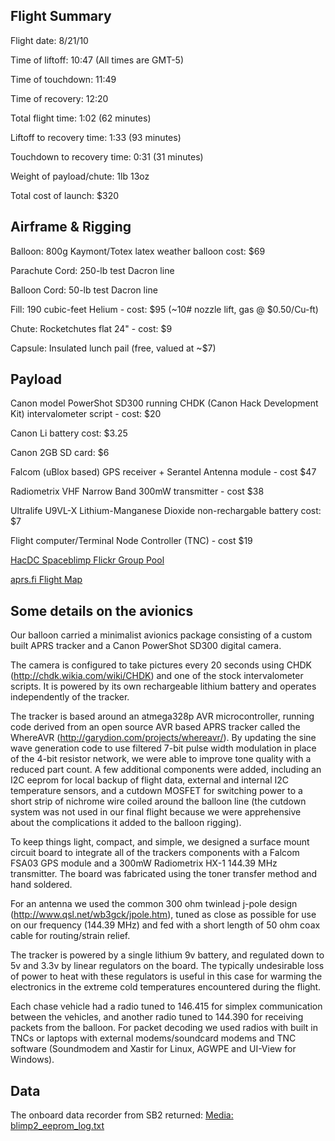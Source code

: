 ## Flight Summary

Flight date: 8/21/10

Time of liftoff: 10:47 (All times are GMT-5)

Time of touchdown: 11:49

Time of recovery: 12:20

Total flight time: 1:02 (62 minutes)

Liftoff to recovery time: 1:33 (93 minutes)

Touchdown to recovery time: 0:31 (31 minutes)

Weight of payload/chute: 1lb 13oz

Total cost of launch: \$320

## Airframe & Rigging

Balloon: 800g Kaymont/Totex latex weather balloon cost: \$69

Parachute Cord: 250-lb test Dacron line

Balloon Cord: 50-lb test Dacron line

Fill: 190 cubic-feet Helium - cost: \$95 (~10# nozzle lift, gas @
\$0.50/Cu-ft)

Chute: Rocketchutes flat 24" - cost: \$9

Capsule: Insulated lunch pail (free, valued at ~\$7)

## Payload

Canon model PowerShot SD300 running CHDK (Canon Hack Development Kit)
intervalometer script - cost: \$20

Canon Li battery cost: \$3.25

Canon 2GB SD card: \$6

Falcom (uBlox based) GPS receiver + Serantel Antenna module - cost \$47

Radiometrix VHF Narrow Band 300mW transmitter - cost \$38

Ultralife U9VL-X Lithium-Manganese Dioxide non-rechargable battery cost:
\$7

Flight computer/Terminal Node Controller (TNC) - cost \$19

[HacDC Spaceblimp Flickr Group
Pool](http://www.flickr.com/groups/spaceblimp/pool/with/4922202931/)

[aprs.fi Flight
Map](http://aprs.fi/?call=w3hac-11&dt=1282348800&mt=roadmap&z=11&timerange=3600)

## Some details on the avionics

Our balloon carried a minimalist avionics package consisting of a custom
built APRS tracker and a Canon PowerShot SD300 digital camera.

The camera is configured to take pictures every 20 seconds using CHDK
(http://chdk.wikia.com/wiki/CHDK) and one of the stock intervalometer
scripts. It is powered by its own rechargeable lithium battery and
operates independently of the tracker.

The tracker is based around an atmega328p AVR microcontroller, running
code derived from an open source AVR based APRS tracker called the
WhereAVR (http://garydion.com/projects/whereavr/). By updating the sine
wave generation code to use filtered 7-bit pulse width modulation in
place of the 4-bit resistor network, we were able to improve tone
quality with a reduced part count. A few additional components were
added, including an I2C eeprom for local backup of flight data, external
and internal I2C temperature sensors, and a cutdown MOSFET for switching
power to a short strip of nichrome wire coiled around the balloon line
(the cutdown system was not used in our final flight because we were
apprehensive about the complications it added to the balloon rigging).

To keep things light, compact, and simple, we designed a surface mount
circuit board to integrate all of the trackers components with a Falcom
FSA03 GPS module and a 300mW Radiometrix HX-1 144.39 MHz transmitter.
The board was fabricated using the toner transfer method and hand
soldered.

For an antenna we used the common 300 ohm twinlead j-pole design
(http://www.qsl.net/wb3gck/jpole.htm), tuned as close as possible for
use on our frequency (144.39 MHz) and fed with a short length of 50 ohm
coax cable for routing/strain relief.

The tracker is powered by a single lithium 9v battery, and regulated
down to 5v and 3.3v by linear regulators on the board. The typically
undesirable loss of power to heat with these regulators is useful in
this case for warming the electronics in the extreme cold temperatures
encountered during the flight.

Each chase vehicle had a radio tuned to 146.415 for simplex
communication between the vehicles, and another radio tuned to 144.390
for receiving packets from the balloon. For packet decoding we used
radios with built in TNCs or laptops with external modems/soundcard
modems and TNC software (Soundmodem and Xastir for Linux, AGWPE and
UI-View for Windows).

## Data

The onboard data recorder from SB2 returned: [Media:
blimp2_eeprom_log.txt](Media:_blimp2_eeprom_log.txt "wikilink")